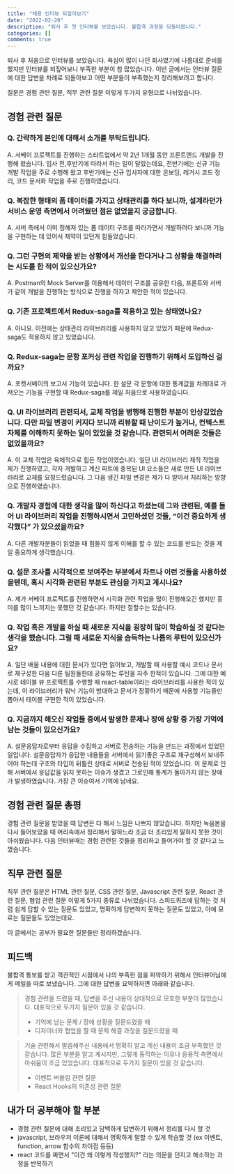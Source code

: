 ```yaml
---
title: "채용 인터뷰 되짚어보기"
date: "2022-02-20"
description: "퇴사 후 첫 인터뷰를 보았습니다. 불합격 과정을 되돌아봅니다."
categories: []
comments: true
---
```


퇴사 후 처음으로 인터뷰를 보았습니다. 욕심이 많이 나던 회사였기에 나름대로 준비를 했지만 인터뷰를 되짚어보니 부족한 부분이 참 많았습니다. 이번 글에서는 인터뷰 질문에 대한 답변을 차례로 되돌아보고 어떤 부분들이 부족했는지 정리해보려고 합니다.

질문은 경험 관련 질문, 직무 관련 질문 이렇게 두가지 유형으로 나뉘었습니다.

## 경험 관련 질문

### Q. 간략하게 본인에 대해서 소개를 부탁드립니다.
A. 서베이 프로젝트를 진행하는 스타트업에서 약 2년 1개월 동안 프론트엔드 개발을 진행해 왔습니다. 입사 전,후반기에 따라서 하는 일이 달랐는데요, 전반기에는 신규 기능 개발 작업을 주로 수행해 왔고 후반기에는 신규 입사자에 대한 온보딩, 레거시 코드 정리, 코드 문서화 작업을 주로 진행하였습니다.

### Q. 복잡한 형태의 폼 데이터를 가지고 상태관리를 하다 보니까, 설계라던가 서비스 운영 측면에서 어려웠던 점은 없었을지 궁금합니다.
A. 서버 측에서 이미 정해져 있는 폼 데이터 구조를 따라가면서 개발하려다 보니까 기능을 구현하는 데 있어서 제약이 있던게 힘들었습니다.

### Q. 그런 구현의 제약을 받는 상황에서 개선을 한다거나 그 상황을 해결하려는 시도를 한 적이 있으신가요?
A. Postman의 Mock Server를 이용해서 데이터 구조를 공유한 다음, 프론트와 서버가 같이 개발을 진행하는 방식으로 진행을 하자고 제안한 적이 있습니다.

### Q. 기존 프로젝트에서 Redux-saga를 적용하고 있는 상태였나요?
A. 아니요. 이전에는 상태관리 라이브러리를 사용하지 않고 있었기 때문에 Redux-saga도 적용하지 않고 있었습니다.

### Q. Redux-saga는 문항 포커싱 관련 작업을 진행하기 위해서 도입하신 걸까요?
A. 포켓서베이의 보고서 기능이 있습니다. 한 설문 각 문항에 대한 통계값을 차례대로 가져오는 기능을 구현할 때 Redux-saga를 제일 처음으로 사용하였습니다.

### Q. UI 라이브러리 관련되서, 교체 작업을 병행해 진행한 부분이 인상깊었습니다. 다만 파일 변경이 커지다 보니까 리뷰할 때 난이도가 높거나, 컨텍스트 자체를 이해하지 못하는 일이 있었을 것 같습니다. 관련되서 어려운 것들은 없었을까요?
A. 이 교체 작업은 육체적으로 힘든 작업이였습니다. 일단 UI 라이브러리 제작 작업을 제가 진행하였고, 각자 개발하고 계신 파트에 중복된 UI 요소들은 새로 만든 UI 라이브러리로 교체를 요청드렸습니다. 그 다음 생긴 파일 변경은 제가 다 받아서 처리하는 방향으로 진행하였습니다.

### Q. 개발자 경험에 대한 생각을 많이 하신다고 하셨는데 그와 관련된, 예를 들어 UI 라이브러리 작업을 진행하시면서 고민하셨던 것들, “이건 중요하게 생각했다” 가 있으셨을까요?
A. 다른 개발자분들이 읽었을 때 힘들지 않게 이해를 할 수 있는 코드를 만드는 것을 제일 중요하게 생각했습니다.

### Q. 설문 조사를 시각적으로 보여주는 부분에서 차트나 이런 것들을 사용하셨을텐데, 혹시 시각화 관련된 부분도 관심을 가지고 계시나요?
A. 제가 서베이 프로젝트를 진행하면서 시각화 관련 작업을 많이 진행해오긴 했지만 흥미를 많이 느끼지는 못했던 것 같습니다. 하지만 잘할수는 있습니다.

### Q. 작업 혹은 개발을 하실 때 새로운 지식을 굉장히 많이 학습하실 것 같다는 생각을 했습니다. 그럴 때 새로운 지식을 습득하는 나름의 루틴이 있으신가요?
A. 일단 배울 내용에 대한 문서가 있다면 읽어보고, 개발할 때 사용할 예시 코드나 문서로 재구성한 다음 다른 팀원들한테 공유하는 루틴을 자주 한적이 있습니다. 그에 대한 예시로 테이블 뷰 프로젝트를 수행할 때 react-table이라는 라이브러리를 사용한 적이 있는데, 이 라이브러리가 워낙 기능이 방대하고 문서가 장황하기 때문에 사용할 기능들만 뽑아서 테이블 구현한 적이 있었습니다.

### Q. 지금까지 해오신 작업들 중에서 발생한 문제나 장애 상황 중 가장 기억에 남는 것들이 있으신가요?
A. 설문응답자로부터 응답을 수집하고 서버로 전송하는 기능을 만드는 과정에서 있었던 일입니다. 설문응답자가 응답한 내용들을 서버에서 읽기좋은 구조로 재구성해서 보내주어야 하는데 구조와 타입이 뒤틀린 상태로 서버로 전송된 적이 있었습니다. 이 문제로 인해 서버에서 응답값을 읽지 못하는 이슈가 생겼고 그로인해 통계가 돌아가지 않는 장애가 발생하였습니다. 가장 큰 이슈여서 기억에 남네요. 

## 경험 관련 질문 총평
경험 관련 질문을 받았을 때 답변은 다 해서 느낌은 나쁘지 않았습니다. 하지만 녹음본을 다시 들어보았을 때 머리속에서 정리해서 말하느라 조금 더 조리있게 말하지 못한 것이 아쉬웠습니다. 다음 인터뷰때는 경험 관련된 것들을 정리하고 들어가야 할 것 같다고 느꼈습니다.

## 직무 관련 질문

직무 관련 질문은 HTML 관련 질문, CSS 관련 질문, Javascript 관련 질문, React 관련 질문, 협업 관련 질문 이렇게 5가지 종류로 나뉘었습니다. 스피드퀴즈에 답하는 것 처럼 쉽게 답할 수 있는 질문도 있었고, 명확하게 답변하지 못하는 질문도 있었고, 아예 모르는 질문들도 있었는데요.

이 글에서는 공부가 필요한 질문들만 정리하겠습니다.

## 피드백

불합격 통보를 받고 객관적인 시점에서 나의 부족한 점을 파악하기 위해서 인터뷰어님에게 메일을 따로 보냈습니다. 그에 대한 답변을 요약하자면 아래와 같습니다.

> 경험 관련을 드렸을 때, 답변을 주신 내용이 상대적으로 모호한 부분이 많았습니다. 대표적으로 두가지 질문이 있을 것 같습니다.
> - 기억에 남는 문제 / 장애 상황을 질문드렸을 때
> - 디자이너와 협업을 할 때 문제 해결 과정을 질문드렸을 때

> 기술 관련해서 말씀해주신 내용에서 명확히 알고 계신 내용이 조금 부족했던 것 같습니다. 많은 부분을 알고 계시지만, 그렇게 동작하는 이유나 응용적 측면에서 아쉬움이 조금 있었습니다. 대표적으로 두가지 질문이 있을 것 같습니다.
> - 이벤트 버블링 관련 질문
> - React Hooks의 의존성 관련 질문

## 내가 더 공부해야 할 부분

* 경험 관련 질문에 대해 조리있고 담백하게 답변하기 위해서 정리를 다시 할 것
* javascript, 브라우저 이론에 대해서 명확하게 말할 수 있게 학습할 것 (ex 이벤트, function, arrow 함수의 차이점 등등)
* react 코드를 짜면서 "이건 왜 이렇게 작성했지?" 라는 의문을 던지고 해소하는 과정을 반복하기